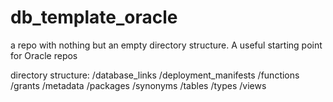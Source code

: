 # db_template_oracle
a repo with nothing but an empty directory structure. A useful starting point for Oracle repos

directory structure:
/database_links
/deployment_manifests
/functions
/grants
/metadata
/packages
/synonyms
/tables
/types
/views
